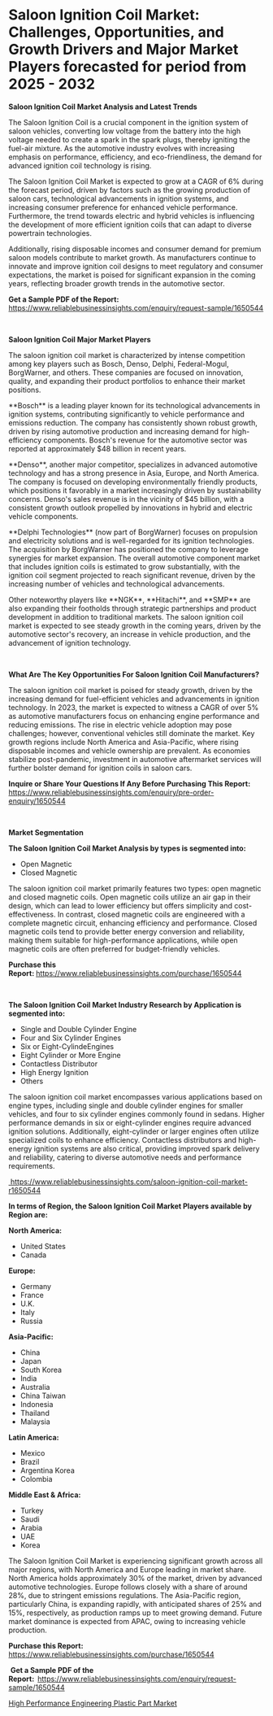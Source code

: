 <p><h1>Saloon Ignition Coil Market: Challenges, Opportunities, and Growth Drivers and Major Market Players forecasted for period from 2025 - 2032</h1></p><p><strong>Saloon Ignition Coil Market Analysis and Latest Trends</strong></p>
<p><p>The Saloon Ignition Coil is a crucial component in the ignition system of saloon vehicles, converting low voltage from the battery into the high voltage needed to create a spark in the spark plugs, thereby igniting the fuel-air mixture. As the automotive industry evolves with increasing emphasis on performance, efficiency, and eco-friendliness, the demand for advanced ignition coil technology is rising. </p><p>The Saloon Ignition Coil Market is expected to grow at a CAGR of 6% during the forecast period, driven by factors such as the growing production of saloon cars, technological advancements in ignition systems, and increasing consumer preference for enhanced vehicle performance. Furthermore, the trend towards electric and hybrid vehicles is influencing the development of more efficient ignition coils that can adapt to diverse powertrain technologies. </p><p>Additionally, rising disposable incomes and consumer demand for premium saloon models contribute to market growth. As manufacturers continue to innovate and improve ignition coil designs to meet regulatory and consumer expectations, the market is poised for significant expansion in the coming years, reflecting broader growth trends in the automotive sector.</p></p>
<p><strong>Get a Sample PDF of the Report:&nbsp;</strong> <a href="https://www.reliablebusinessinsights.com/enquiry/request-sample/1650544?utm_campaign=2239&utm_medium=2&utm_source=Github&utm_content=ia&utm_term=23032025&utm_id=saloon-ignition-coil">https://www.reliablebusinessinsights.com/enquiry/request-sample/1650544</a></p>
<p>&nbsp;</p>
<p><strong>Saloon Ignition Coil Major Market Players</strong></p>
<p><p>The saloon ignition coil market is characterized by intense competition among key players such as Bosch, Denso, Delphi, Federal-Mogul, BorgWarner, and others. These companies are focused on innovation, quality, and expanding their product portfolios to enhance their market positions.</p><p>**Bosch** is a leading player known for its technological advancements in ignition systems, contributing significantly to vehicle performance and emissions reduction. The company has consistently shown robust growth, driven by rising automotive production and increasing demand for high-efficiency components. Bosch's revenue for the automotive sector was reported at approximately $48 billion in recent years.</p><p>**Denso**, another major competitor, specializes in advanced automotive technology and has a strong presence in Asia, Europe, and North America. The company is focused on developing environmentally friendly products, which positions it favorably in a market increasingly driven by sustainability concerns. Denso's sales revenue is in the vicinity of $45 billion, with a consistent growth outlook propelled by innovations in hybrid and electric vehicle components.</p><p>**Delphi Technologies** (now part of BorgWarner) focuses on propulsion and electricity solutions and is well-regarded for its ignition technologies. The acquisition by BorgWarner has positioned the company to leverage synergies for market expansion. The overall automotive component market that includes ignition coils is estimated to grow substantially, with the ignition coil segment projected to reach significant revenue, driven by the increasing number of vehicles and technological advancements.</p><p>Other noteworthy players like **NGK**, **Hitachi**, and **SMP** are also expanding their footholds through strategic partnerships and product development in addition to traditional markets. The saloon ignition coil market is expected to see steady growth in the coming years, driven by the automotive sector's recovery, an increase in vehicle production, and the advancement of ignition technology.</p></p>
<p>&nbsp;</p>
<p><strong>What Are The Key Opportunities For Saloon Ignition Coil Manufacturers?</strong></p>
<p><p>The saloon ignition coil market is poised for steady growth, driven by the increasing demand for fuel-efficient vehicles and advancements in ignition technology. In 2023, the market is expected to witness a CAGR of over 5% as automotive manufacturers focus on enhancing engine performance and reducing emissions. The rise in electric vehicle adoption may pose challenges; however, conventional vehicles still dominate the market. Key growth regions include North America and Asia-Pacific, where rising disposable incomes and vehicle ownership are prevalent. As economies stabilize post-pandemic, investment in automotive aftermarket services will further bolster demand for ignition coils in saloon cars.</p></p>
<p><strong>Inquire or Share Your Questions If Any Before Purchasing This Report:</strong> <a href="https://www.reliablebusinessinsights.com/enquiry/pre-order-enquiry/1650544?utm_campaign=2239&utm_medium=2&utm_source=Github&utm_content=ia&utm_term=23032025&utm_id=saloon-ignition-coil">https://www.reliablebusinessinsights.com/enquiry/pre-order-enquiry/1650544</a></p>
<p>&nbsp;</p>
<p><strong>Market Segmentation</strong></p>
<p><strong>The Saloon Ignition Coil Market Analysis by types is segmented into:</strong></p>
<p><ul><li>Open Magnetic</li><li>Closed Magnetic</li></ul></p>
<p><p>The saloon ignition coil market primarily features two types: open magnetic and closed magnetic coils. Open magnetic coils utilize an air gap in their design, which can lead to lower efficiency but offers simplicity and cost-effectiveness. In contrast, closed magnetic coils are engineered with a complete magnetic circuit, enhancing efficiency and performance. Closed magnetic coils tend to provide better energy conversion and reliability, making them suitable for high-performance applications, while open magnetic coils are often preferred for budget-friendly vehicles.</p></p>
<p><strong>Purchase this Report:&nbsp;</strong><a href="https://www.reliablebusinessinsights.com/purchase/1650544?utm_campaign=2239&utm_medium=2&utm_source=Github&utm_content=ia&utm_term=23032025&utm_id=saloon-ignition-coil">https://www.reliablebusinessinsights.com/purchase/1650544</a></p>
<p>&nbsp;</p>
<p><strong>The Saloon Ignition Coil Market Industry Research by Application is segmented into:</strong></p>
<p><ul><li>Single and Double Cylinder Engine</li><li>Four and Six Cylinder Engines</li><li>Six or Eight-CylindeEngines</li><li>Eight Cylinder or More Engine</li><li>Contactless Distributor</li><li>High Energy Ignition</li><li>Others</li></ul></p>
<p><p>The saloon ignition coil market encompasses various applications based on engine types, including single and double cylinder engines for smaller vehicles, and four to six cylinder engines commonly found in sedans. Higher performance demands in six or eight-cylinder engines require advanced ignition solutions. Additionally, eight-cylinder or larger engines often utilize specialized coils to enhance efficiency. Contactless distributors and high-energy ignition systems are also critical, providing improved spark delivery and reliability, catering to diverse automotive needs and performance requirements.</p></p>
<p><a href="https://www.reliablebusinessinsights.com/saloon-ignition-coil-market-r1650544?utm_campaign=2239&utm_medium=2&utm_source=Github&utm_content=ia&utm_term=23032025&utm_id=saloon-ignition-coil">&nbsp;https://www.reliablebusinessinsights.com/saloon-ignition-coil-market-r1650544</a></p>
<p><strong>In terms of Region, the Saloon Ignition Coil Market Players available by Region are:</strong></p>
<p>
    <p> <strong> North America: </strong>
        <ul>
            <li>United States</li>
            <li>Canada</li>
        </ul>
        </p> 
    <p> <strong> Europe: </strong>
        <ul>
            <li>Germany</li>
            <li>France</li>
            <li>U.K.</li>
            <li>Italy</li>
            <li>Russia</li>
        </ul>
        </p> 
    <p> <strong> Asia-Pacific: </strong>
        <ul>
            <li>China</li>
            <li>Japan</li>
            <li>South Korea</li>
            <li>India</li>
            <li>Australia</li>
            <li>China Taiwan</li>
            <li>Indonesia</li>
            <li>Thailand</li>
            <li>Malaysia</li>
        </ul>
        </p> 
    <p> <strong> Latin America: </strong>
        <ul>
            <li>Mexico</li>
            <li>Brazil</li>
            <li>Argentina Korea</li>
            <li>Colombia</li>
        </ul>
        </p> 
    <p> <strong> Middle East & Africa: </strong>
        <ul>
            <li>Turkey</li>
            <li>Saudi</li>
            <li>Arabia</li>
            <li>UAE</li>
            <li>Korea</li>
        </ul>
    </p>
    </p>
<p><p>The Saloon Ignition Coil Market is experiencing significant growth across all major regions, with North America and Europe leading in market share. North America holds approximately 30% of the market, driven by advanced automotive technologies. Europe follows closely with a share of around 28%, due to stringent emissions regulations. The Asia-Pacific region, particularly China, is expanding rapidly, with anticipated shares of 25% and 15%, respectively, as production ramps up to meet growing demand. Future market dominance is expected from APAC, owing to increasing vehicle production.</p></p>
<p><strong>Purchase this Report: </strong><a href="https://www.reliablebusinessinsights.com/purchase/1650544?utm_campaign=2239&utm_medium=2&utm_source=Github&utm_content=ia&utm_term=23032025&utm_id=saloon-ignition-coil">https://www.reliablebusinessinsights.com/purchase/1650544</a></p>
<p>&nbsp;<strong>Get a Sample PDF of the Report:&nbsp;&nbsp;</strong><a href="https://www.reliablebusinessinsights.com/enquiry/request-sample/1650544?utm_campaign=2239&utm_medium=2&utm_source=Github&utm_content=ia&utm_term=23032025&utm_id=saloon-ignition-coil">https://www.reliablebusinessinsights.com/enquiry/request-sample/1650544</a></p>
<p><strong></strong></p>
<p><p><a href="https://github.com/JubayerMia832/Market-Research-Report-List-2/blob/main/high-performance-engineering-plastic-part-market.md?utm_campaign=2239&utm_medium=2&utm_source=Github&utm_content=ia&utm_term=23032025&utm_id=saloon-ignition-coil">High Performance Engineering Plastic Part Market</a></p></p>
